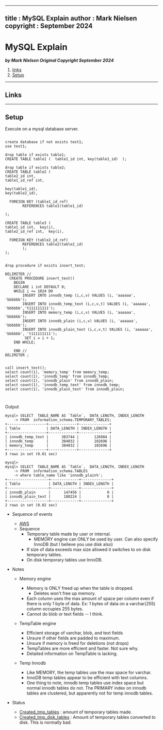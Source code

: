 
---
title : MySQL Explain
author : Mark Nielsen
copyright : September 2024
---


MySQL Explain
==============================

_**by Mark Nielsen
Original Copyright September 2024**_

1. [links](#links)
3. [Setup](#setup)

* * *
<a name=links></a>Links
-----

* * *
<a name=setup></a>Setup
-----

Execute on a mysql database server.

```

create database if not exists test1;
use test1;

drop table if exists table1;
CREATE TABLE table1 (  table1_id int, key(table1_id)  );

drop table if exists table2;
CREATE TABLE table2 (
table2_id int,
table1_id_ref int,

key(table1_id),
key(table2_id),

  FOREIGN KEY (table1_id_ref)
        REFERENCES table1(table1_id)
	
);

CREATE TABLE table3 (
table1_id int,  key(i),
table2_id_ref int,  key(i),

  FOREIGN KEY (table2_id_ref)
        REFERENCES table2(table2_id)
        );
);


drop procedure if exists insert_test;

DELIMITER //
  CREATE PROCEDURE insert_test()
    BEGIN
    DECLARE i int DEFAULT 0;
    WHILE i <= 1024 DO
        INSERT INTO innodb_temp (i,c,v) VALUES (i, 'aaaaaa', 'bbbbbb');
        INSERT INTO innodb_temp_text (i,c,v,t) VALUES (i, 'aaaaaa', 'bbbbbb','t111111111');
        INSERT INTO memory_temp (i,c,v) VALUES (i, 'aaaaaa', 'bbbbbb');
        INSERT INTO innodb_plain (i,c,v) VALUES (i, 'aaaaaa', 'bbbbbb');
        INSERT INTO innodb_plain_text (i,c,v,t) VALUES (i, 'aaaaaa', 'bbbbbb', 't111111111');
         SET i = i + 1;
    END WHILE;

    END //
DELIMITER ;


call insert_test();
select count(1), 'memory_temp' from memory_temp;
select count(1), 'innodb_temp' from innodb_temp;
select count(1), 'innodb_plain' from innodb_plain;
select count(1), 'innodb_temp_text' from innodb_temp;
select count(1), 'innodb_plain_text' from innodb_plain;



```

Output
```
mysql> SELECT  TABLE_NAME AS `Table`,  DATA_LENGTH, INDEX_LENGTH
    -> FROM  information_schema.TEMPORARY_TABLES;
+------------------+-------------+--------------+
| Table            | DATA_LENGTH | INDEX_LENGTH |
+------------------+-------------+--------------+
| innodb_temp_text |      383744 |       126984 |
| innodb_temp      |      384032 |       102696 |
| memory_temp      |      384032 |       102696 |
+------------------+-------------+--------------+
3 rows in set (0.01 sec)

mysql>
mysql> SELECT  TABLE_NAME AS `Table`,  DATA_LENGTH, INDEX_LENGTH
    -> FROM  information_schema.TABLES
    -> where table_name like 'innodb_plain%';
+-------------------+-------------+--------------+
| Table             | DATA_LENGTH | INDEX_LENGTH |
+-------------------+-------------+--------------+
| innodb_plain      |      147456 |            0 |
| innodb_plain_text |      180224 |            0 |
+-------------------+-------------+--------------+
2 rows in set (0.02 sec)
```

* Sequence of events
    * [AWS](https://aws.amazon.com/blogs/database/use-the-temptable-storage-engine-on-amazon-rds-for-mysql-and-amazon-aurora-mysql/)
    * Sequence
        * Temporary table made by user or internal.
             * MEMORY engine can ONLY be used by user. Can also specify InnoDB (but I believe you use disk also)
        * If size of data exceeds max size allowed it switches to on disk temporary tables.
        * On disk temporary tables use InnoDB. 
* Notes
    * Memory engine
        * Memory is ONLY freed up when the table is dropped.
            * Deletes won't free up memory.
        * Each column uses the max amount of space per column even if there is only 1 byte of data. Ex: 1 bytes of data on a varchar(255) column occupies 255 bytes.
        * Cannot do blob or text fields -- I think. 

    * TempTable engine
        * Efficient storage of varchar, blob, and text fields
        * Unsure if other fields are padded to maximum.
        * Unsure if memory is freed for deletions (not drops)
        * TempTables are more efficient and faster. Not sure why.
        * Detailed information on TempTable is lacking.
   * Temp Innodb
        * Like MEMORY, the temp tables use the max space for varchar.
        * InnoDB temp tables appear to be efficient with text columns.
        * One thing to note, innodb temp tables use index space but normal innodb tables
	do not. The PRIMARY index on innodb tables are clustered, but apparently not for
	temp innodb tables. 
    
* Status
    *  [Created_tmp_tables](https://dev.mysql.com/doc/refman/8.4/en/server-status-variables.html#statvar_Created_tmp_tables) : amount of temporary tables made.
    * [ Created_tmp_disk_tables](https://dev.mysql.com/doc/refman/8.4/en/server-status-variables.html#statvar_Created_tmp_disk_tables) : Amount of temporary tables converted to disk. This is normally bad. 